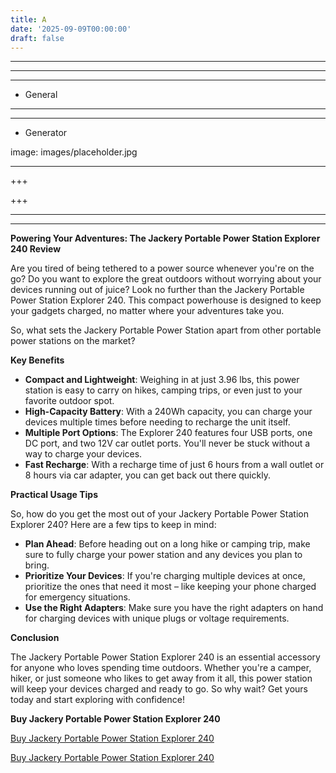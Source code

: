 ```yaml
---
title: A
date: '2025-09-09T00:00:00'
draft: false
---
```


---



---

---




- General
---

---

- Generator

image: images/placeholder.jpg

---

+++






+++





---



---
**Powering Your Adventures: The Jackery Portable Power Station Explorer 240 Review**

Are you tired of being tethered to a power source whenever you're on the go? Do you want to explore the great outdoors without worrying about your devices running out of juice? Look no further than the Jackery Portable Power Station Explorer 240. This compact powerhouse is designed to keep your gadgets charged, no matter where your adventures take you.

So, what sets the Jackery Portable Power Station apart from other portable power stations on the market?

**Key Benefits**

* **Compact and Lightweight**: Weighing in at just 3.96 lbs, this power station is easy to carry on hikes, camping trips, or even just to your favorite outdoor spot.
* **High-Capacity Battery**: With a 240Wh capacity, you can charge your devices multiple times before needing to recharge the unit itself.
* **Multiple Port Options**: The Explorer 240 features four USB ports, one DC port, and two 12V car outlet ports. You'll never be stuck without a way to charge your devices.
* **Fast Recharge**: With a recharge time of just 6 hours from a wall outlet or 8 hours via car adapter, you can get back out there quickly.

**Practical Usage Tips**

So, how do you get the most out of your Jackery Portable Power Station Explorer 240? Here are a few tips to keep in mind:

* **Plan Ahead**: Before heading out on a long hike or camping trip, make sure to fully charge your power station and any devices you plan to bring.
* **Prioritize Your Devices**: If you're charging multiple devices at once, prioritize the ones that need it most – like keeping your phone charged for emergency situations.
* **Use the Right Adapters**: Make sure you have the right adapters on hand for charging devices with unique plugs or voltage requirements.

**Conclusion**

The Jackery Portable Power Station Explorer 240 is an essential accessory for anyone who loves spending time outdoors. Whether you're a camper, hiker, or just someone who likes to get away from it all, this power station will keep your devices charged and ready to go. So why wait? Get yours today and start exploring with confidence!

**Buy Jackery Portable Power Station Explorer 240**

[Buy Jackery Portable Power Station Explorer 240](https://www.amazon.com/dp/B082TMBYR6)

[Buy Jackery Portable Power Station Explorer 240](https://www.amazon.com/dp/B082TMBYR6)